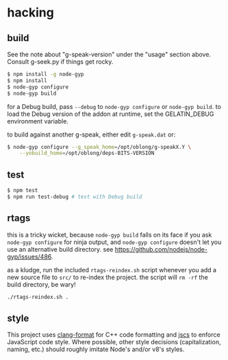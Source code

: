 # hacking

## build

See the note about "g-speak-version" under the "usage" section above.  Consult
g-seek.py if things get rocky.

``` bash
$ npm install -g node-gyp
$ npm install
$ node-gyp configure
$ node-gyp build
```

for a Debug build, pass `--debug` to `node-gyp configure` or `node-gyp build`.
to load the Debug version of the addon at runtime, set the GELATIN_DEBUG
environment variable.

to build against another g-speak, either edit `g-speak.dat` or:

``` bash
$ node-gyp configure --g_speak_home=/opt/oblong/g-speakX.Y \
    --yobuild_home=/opt/oblong/deps-BITS-VERSION
```

## test

``` bash
$ npm test
$ npm run test-debug # test with Debug build
```

## rtags

this is a tricky wicket, because `node-gyp build` falls on its face if you ask
`node-gyp configure` for ninja output, and `node-gyp configure` doesn't let you
use an alternative build directory.  see
<https://github.com/nodejs/node-gyp/issues/486>.

as a kludge, run the included `rtags-reindex.sh` script whenever you add a new
source file to `src/` to re-index the project.  the script will `rm -rf` the build
directory, be wary!

``` bash
./rtags-reindex.sh .
```

## style

This project uses [clang-format][] for C++ code formatting and [jscs][] to
enforce JavaScript code style.  Where possible, other style decisions
(capitalization, naming, etc.) should roughly imitate Node's and/or v8's
styles.

[clang-format]: <http://clang.llvm.org/docs/ClangFormat.html>
[jscs]: <http://jscs.info/>

